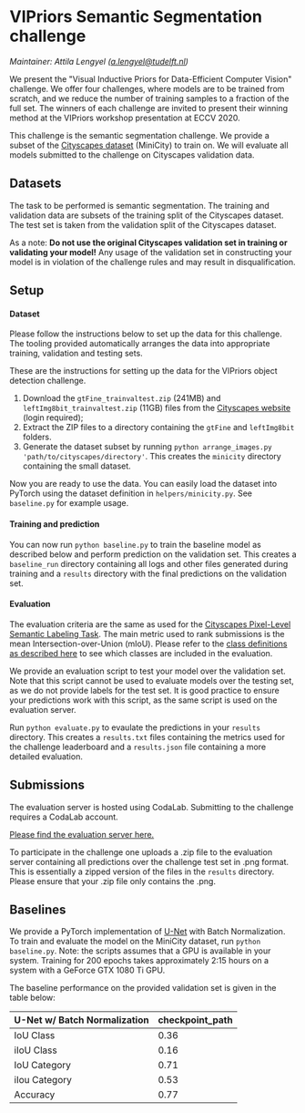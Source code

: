 # VIPriors Semantic Segmentation challenge

*Maintainer: Attila Lengyel (a.lengyel@tudelft.nl)*

We present the "Visual Inductive Priors for Data-Efficient Computer Vision" challenge. We offer four challenges, where models are to be trained from scratch, and we reduce the number of training samples to a fraction of the full set. The winners of each challenge are invited to present their winning method at the VIPriors workshop presentation at ECCV 2020.

This challenge is the semantic segmentation challenge. We provide a subset of the [Cityscapes dataset](https://www.cityscapes-dataset.com) (MiniCity) to train on. We will evaluate all models submitted to the challenge on Cityscapes validation data.

## Datasets

The task to be performed is semantic segmentation. The training and validation data are subsets of the training split of the Cityscapes dataset. The test set is taken from the validation split of the Cityscapes dataset.

As a note: **Do not use the original Cityscapes validation set in training or validating your model!** Any usage of the validation set in constructing your model is in violation of the challenge rules and may result in disqualification.

## Setup

#### Dataset

Please follow the instructions below to set up the data for this challenge. The tooling provided automatically arranges the data into appropriate training, validation and testing sets.

These are the instructions for setting up the data for the VIPriors object detection challenge.

1. Download the `gtFine_trainvaltest.zip` (241MB) and `leftImg8bit_trainvaltest.zip` (11GB) files from the [Cityscapes website](https://www.cityscapes-dataset.com/downloads/) (login required);
2. Extract the ZIP files to a directory containing the `gtFine` and `leftImg8bit` folders.
3. Generate the dataset subset by running `python arrange_images.py 'path/to/cityscapes/directory'`. This creates the `minicity` directory containing the small dataset.

Now you are ready to use the data. You can easily load the dataset into PyTorch using the dataset definition in `helpers/minicity.py`. See `baseline.py` for example usage.

#### Training and prediction

You can now run `python baseline.py` to train the baseline model as described below and perform prediction on the validation set. This creates a `baseline_run` directory containing all logs and other files generated during training and a `results` directory with the final predictions on the validation set.

#### Evaluation

The evaluation criteria are the same as used for the [Cityscapes Pixel-Level Semantic Labeling Task](https://www.cityscapes-dataset.com/benchmarks/#scene-labeling-task). The main metric used to rank submissions is the mean Intersection-over-Union (mIoU). Please refer to the [class definitions as described here](https://www.cityscapes-dataset.com/dataset-overview/#class-definitions) to see which classes are included in the evaluation.

We provide an evaluation script to test your model over the validation set. Note that this script cannot be used to evaluate models over the testing set, as we do not provide labels for the test set. It is good practice to ensure your predictions work with this script, as the same script is used on the evaluation server.

Run `python evaluate.py` to evaulate the predictions in your `results` directory. This creates a `results.txt` files containing the metrics used for the challenge leaderboard and a `results.json` file containing a more detailed evaluation.

## Submissions

The evaluation server is hosted using CodaLab. Submitting to the challenge requires a CodaLab account.

[Please find the evaluation server here.](https://competitions.codalab.org/competitions/23712)

To participate in the challenge one uploads a .zip file to the evaluation server containing all predictions over the challenge test set in .png format. This is essentially a zipped version of the files in the `results` directory. Please ensure that your .zip file only contains the .png.

## Baselines

We provide a PyTorch implementation of [U-Net](https://arxiv.org/abs/1505.04597) with Batch Normalization. To train and evaluate the model on the MiniCity dataset, run `python baseline.py`. Note: the scripts assumes that a GPU is available in your system. Training for 200 epochs takes approximately 2:15 hours on a system with a GeForce GTX 1080 Ti GPU.

The baseline performance on the provided validation set is given in the table below:

| U-Net w/ Batch Normalization | checkpoint_path |
| ---------------------------- | --------------- |
| IoU Class                    | 0.36            |
| iIoU Class                   | 0.16            |
| IoU Category                 | 0.71            |
| iIou Category                | 0.53            |
| Accuracy                     | 0.77            |
